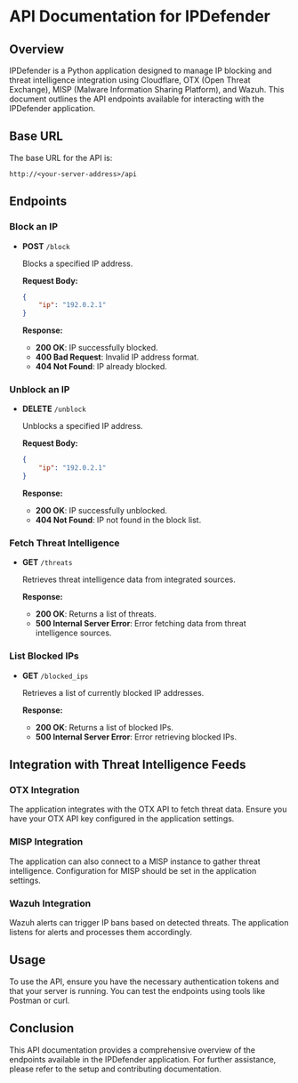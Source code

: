 # API Documentation for IPDefender

## Overview

IPDefender is a Python application designed to manage IP blocking and threat intelligence integration using Cloudflare, OTX (Open Threat Exchange), MISP (Malware Information Sharing Platform), and Wazuh. This document outlines the API endpoints available for interacting with the IPDefender application.

## Base URL

The base URL for the API is:

```
http://<your-server-address>/api
```

## Endpoints

### Block an IP

- **POST** `/block`
  
  Blocks a specified IP address.

  **Request Body:**
  ```json
  {
      "ip": "192.0.2.1"
  }
  ```

  **Response:**
  - **200 OK**: IP successfully blocked.
  - **400 Bad Request**: Invalid IP address format.
  - **404 Not Found**: IP already blocked.

### Unblock an IP

- **DELETE** `/unblock`
  
  Unblocks a specified IP address.

  **Request Body:**
  ```json
  {
      "ip": "192.0.2.1"
  }
  ```

  **Response:**
  - **200 OK**: IP successfully unblocked.
  - **404 Not Found**: IP not found in the block list.

### Fetch Threat Intelligence

- **GET** `/threats`
  
  Retrieves threat intelligence data from integrated sources.

  **Response:**
  - **200 OK**: Returns a list of threats.
  - **500 Internal Server Error**: Error fetching data from threat intelligence sources.

### List Blocked IPs

- **GET** `/blocked_ips`
  
  Retrieves a list of currently blocked IP addresses.

  **Response:**
  - **200 OK**: Returns a list of blocked IPs.
  - **500 Internal Server Error**: Error retrieving blocked IPs.

## Integration with Threat Intelligence Feeds

### OTX Integration

The application integrates with the OTX API to fetch threat data. Ensure you have your OTX API key configured in the application settings.

### MISP Integration

The application can also connect to a MISP instance to gather threat intelligence. Configuration for MISP should be set in the application settings.

### Wazuh Integration

Wazuh alerts can trigger IP bans based on detected threats. The application listens for alerts and processes them accordingly.

## Usage

To use the API, ensure you have the necessary authentication tokens and that your server is running. You can test the endpoints using tools like Postman or curl.

## Conclusion

This API documentation provides a comprehensive overview of the endpoints available in the IPDefender application. For further assistance, please refer to the setup and contributing documentation.